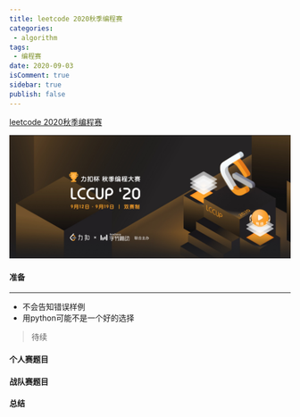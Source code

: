 ```yaml
---
title: leetcode 2020秋季编程赛
categories:
 - algorithm
tags:
 - 编程赛
date: 2020-09-03
isComment: true
sidebar: true
publish: false
---
```


[leetcode 2020秋季编程赛](https://leetcode-cn.com/contest/season/2020-fall/?utm_campaign=contest_2020_fall&utm_medium=leetcode_contest_2020_fall_contest_banner&utm_source=contest&gio_link_id=QReO3Y3o)

![图片](../../images/leetcode2020.png)

#### 准备

***

- 不会告知错误样例
- 用python可能不是一个好的选择
>待续

####  个人赛题目

####  战队赛题目

####  总结